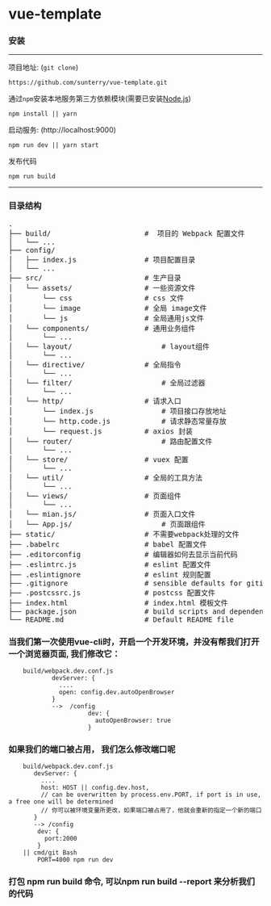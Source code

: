 # vue-template

### 安装

***
项目地址: (`git clone`)
```shell
https://github.com/sunterry/vue-template.git
```
通过`npm`安装本地服务第三方依赖模块(需要已安装[Node.js](https://nodejs.org/))

```
npm install || yarn
```
启动服务: (http://localhost:9000)

```
npm run dev || yarn start
```
发布代码

```
npm run build
```
***
### 目录结构
<pre>
.
├── build/                      #  项目的 Webpack 配置文件
│   └── ...
├── config/
│   ├── index.js                # 项目配置目录
│   └── ...
├── src/						# 生产目录
│   └── assets/                 # 一些资源文件
│       └── css                 # css 文件
│       └── image				# 全局 image文件
│       └── js				    # 全局通用js文件
│   └── components/             # 通用业务组件
│       └── ...
│   └── layout/             		# layout组件
│       └── ...
│   └── directive/              # 全局指令
│       └── ...
│   └── filter/             		# 全局过滤器
│       └── ...
│   └── http/             		# 请求入口
│       └── index.js				# 项目接口存放地址
│       └── http.code.js			# 请求静态常量存放
│       └── request.js			# axios 封装
│   └── router/             		# 路由配置文件
│       └── ...
│   └── store/             		# vuex 配置
│       └── ...
│   └── util/             		# 全局的工具方法
│       └── ...
│   └── views/             		# 页面组件
│       └── ...
│   └── mian.js/     			# 页面入口文件
│   └── App.js/     				# 页面跟组件
├── static/                     # 不需要webpack处理的文件
├── .babelrc                    # babel 配置文件
├── .editorconfig               # 编辑器如何去显示当前代码
├── .eslintrc.js                # eslint 配置文件
├── .eslintignore               # eslint 规则配置
├── .gitignore                  # sensible defaults for gitignore
├── .postcssrc.js               # postcss 配置文件
├── index.html                  # index.html 模板文件
├── package.json                # build scripts and dependencies
└── README.md                   # Default README file
</pre>


### 当我们第一次使用vue-cli时，开启一个开发环境，并没有帮我们打开一个浏览器页面, 我们修改它：
 ```
     build/webpack.dev.conf.js
             devServer: {
               ....
               open: config.dev.autoOpenBrowser
             }
             -->  /config
                       dev: {
                         autoOpenBrowser: true
                       }

 ```

### 如果我们的端口被占用， 我们怎么修改端口呢
```
    build/webpack.dev.conf.js
       devServer: {
         ....
         host: HOST || config.dev.host,
         // can be overwritten by process.env.PORT, if port is in use, a free one will be determined
         // 你可以被环境变量所更改，如果端口被占用了，他就会重新的指定一个新的端口
       }
       --> /config
        dev: {
          port:2000
        }
    || cmd/git Bash
        PORT=4000 npm run dev

```
### 打包  npm run build 命令, 可以npm run build --report 来分析我们的代码
